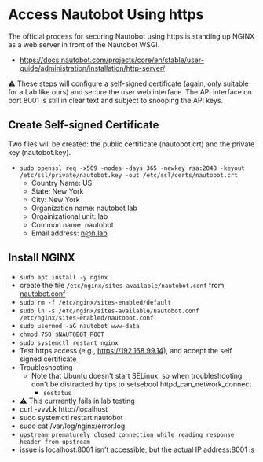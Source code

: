 # Access Nautobot Using https
The official process for securing Nautobot using https is standing up NGINX as a web server in front of the Nautobot WSGI.
- https://docs.nautobot.com/projects/core/en/stable/user-guide/administration/installation/http-server/

⚠️ These steps will configure a self-signed certificate (again, only suitable for a Lab like ours) and secure the user web interface. The API interface on port 8001 is still in clear text and subject to snooping the API keys.

## Create Self-signed Certificate
Two files will be created: the public certificate (nautobot.crt) and the private key (nautobot.key).
- `sudo openssl req -x509 -nodes -days 365 -newkey rsa:2048 -keyout /etc/ssl/private/nautobot.key -out /etc/ssl/certs/nautobot.crt`
  - Country Name: US
  - State: New York
  - City: New York
  - Organization name: nautobot lab
  - Orgainizational unit: lab
  - Common name: nautobot
  - Email address: n@n.lab

## Install NGINX
- `sudo apt install -y nginx`
- create the file `/etc/nginx/sites-available/nautobot.conf` from [nautobot.conf](nautobot.conf)
- `sudo rm -f /etc/nginx/sites-enabled/default`
- `sudo ln -s /etc/nginx/sites-available/nautobot.conf /etc/nginx/sites-enabled/nautobot.conf`
- `sudo usermod -aG nautobot www-data`
- `chmod 750 $NAUTOBOT_ROOT`
- `sudo systemctl restart nginx`
- Test https access (e.g., https://192.168.99.14), and accept the self signed certificate
- Troubleshooting
  - Note that Ubuntu doesn't start SELinux, so when troubleshooting don't be distracted by tips to setsebool httpd_can_network_connect
    - `sestatus`
- ⚠️ This currrently fails in lab testing
- curl -vvvLk http://localhost
- sudo systemctl restart nautobot
- sudo cat /var/log/nginx/error.log
- `upstream prematurely closed connection while reading response header from upstream`
- issue is localhost:8001 isn't accessible, but the actual IP address:8001 is
